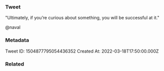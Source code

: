 ### Tweet
"Ultimately, if you’re curious about something, you will be successful at it."

@naval

### Metadata
Tweet ID: 1504877795054436352
Created At: 2022-03-18T17:50:00.000Z

### Related

